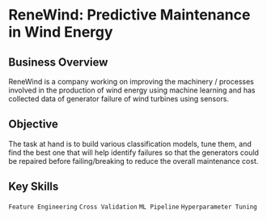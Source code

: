 # ReneWind: Predictive Maintenance in Wind Energy

## Business Overview
ReneWind is a company working on improving the machinery / processes involved in the production of wind energy using machine learning and has collected data of generator failure of wind turbines using sensors. 

## Objective
The task at hand is to build various classification models, tune them, and find the best one that will help identify failures so that the generators could be repaired before failing/breaking to reduce the overall maintenance cost. 

## Key Skills
`Feature Engineering`
`Cross Validation`
`ML Pipeline`
`Hyperparameter Tuning`

